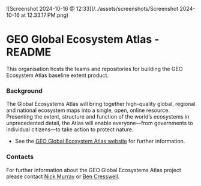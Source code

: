 ![Screenshot 2024-10-16 @ 12:33](/../assets/screenshots/Screenshot 2024-10-16 at 12.33.17 PM.png)

# GEO Global Ecosystem Atlas - README

This organisation hosts the teams and repositories for building the GEO Ecosystem Atlas baseline extent product.

### Background

The Global Ecosystems Atlas will bring together high-quality global, regional and national ecosystem maps into a single, open, online resource. Presenting the extent, structure and function of the world’s ecosystems in unprecedented detail, the Atlas will enable everyone—from governments to individual citizens—to take action to protect nature.

- See the  [GEO Global Ecosystem Atlas website](https://earthobservations.org/solutions/incubators/global-ecosystems-atlas) for further information.

### Contacts
For further information about the GEO Global Ecosystems Atlas project please contact [Nick Murray](nicholas.murray@jcu.edu.au) or [Ben Cresswell](benjamin.cresswell@jcu.edu.au).
